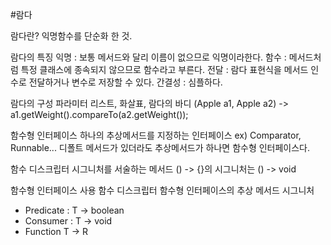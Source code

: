 #람다

람다란?
익명함수를 단순화 한 것.

람다의 특징
익명 : 보통 메서드와 달리 이름이 없으므로 익명이라한다.
함수 : 메서드처럼 특정 클래스에 종속되지 않으므로 함수라고 부른다.
전달 : 람다 표현식을 메서드 인수로 전달하거나 변수로 저장할 수 있다.
간결성 : 심플하다.

람다의 구성
파라미터 리스트, 화살표, 람다의 바디
(Apple a1, Apple a2) -> a1.getWeight().compareTo(a2.getWeight());

함수형 인터페이스
하나의 추상메서드를 지정하는 인터페이스 ex) Comparator, Runnable...
디폴트 메서드가 있더라도 추상메서드가 하나면 함수형 인터페이스다.

함수 디스크립터
시그니처를 서술하는 메서드
() -> {}의 시그니처는 () -> void

함수형 인터페이스 사용
함수 디스크립터
함수형 인터페이스의 추상 메서드 시그니처
- Predicate : T -> boolean
- Consumer : T -> void
- Function T -> R



